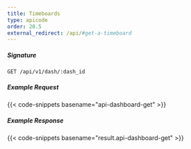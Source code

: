 ```yaml
---
title: Timeboards
type: apicode
order: 20.5
external_redirect: /api/#get-a-timeboard
---
```


##### Signature
`GET /api/v1/dash/:dash_id`
##### Example Request
{{< code-snippets basename="api-dashboard-get" >}}
##### Example Response
{{< code-snippets basename="result.api-dashboard-get" >}}
